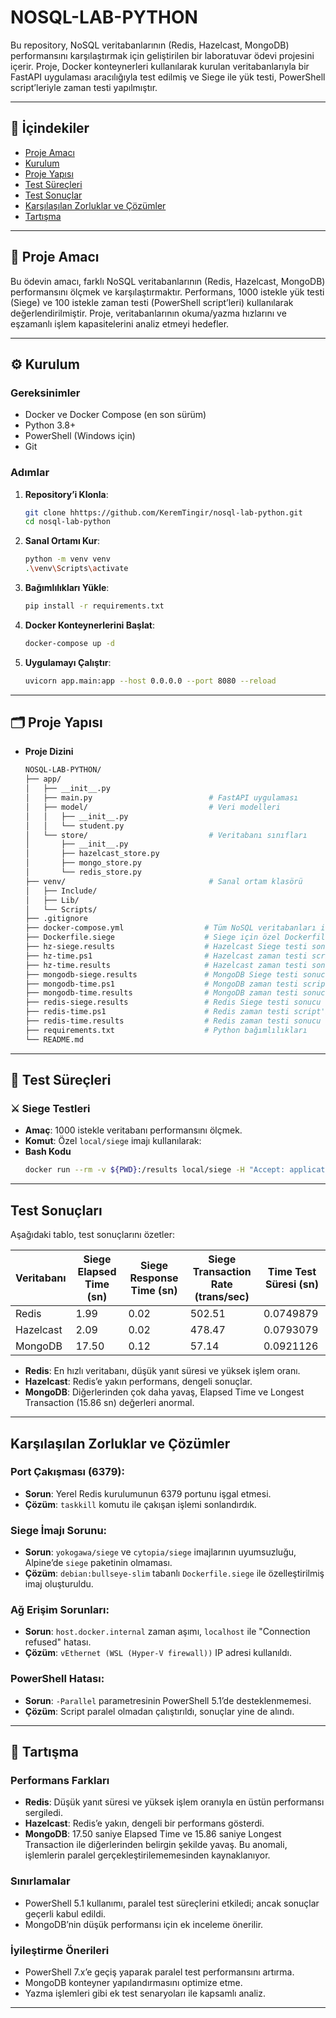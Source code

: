 # NOSQL-LAB-PYTHON

Bu repository, NoSQL veritabanlarının (Redis, Hazelcast, MongoDB) performansını karşılaştırmak için geliştirilen bir laboratuvar ödevi projesini içerir. Proje, Docker konteynerleri kullanılarak kurulan veritabanlarıyla bir FastAPI uygulaması aracılığıyla test edilmiş ve Siege ile yük testi, PowerShell script’leriyle zaman testi yapılmıştır.

---

## 📖 İçindekiler
- [Proje Amacı](#proje-amaci)
- [Kurulum](#kurulum)
- [Proje Yapısı](#proje-yapisi)
- [Test Süreçleri](#test-surecleri)
- [Test Sonuçlar](#test-sonuclar)
- [Karşılaşılan Zorluklar ve Çözümler](#karsilasilan-zorluklar-ve-cozumler)
- [Tartışma](#tartisma)

---

## 📌 Proje Amacı

Bu ödevin amacı, farklı NoSQL veritabanlarının (Redis, Hazelcast, MongoDB) performansını ölçmek ve karşılaştırmaktır. Performans, 1000 istekle yük testi (Siege) ve 100 istekle zaman testi (PowerShell script’leri) kullanılarak değerlendirilmiştir. Proje, veritabanlarının okuma/yazma hızlarını ve eşzamanlı işlem kapasitelerini analiz etmeyi hedefler.

---

## ⚙️ Kurulum

### Gereksinimler
- Docker ve Docker Compose (en son sürüm)
- Python 3.8+
- PowerShell (Windows için)
- Git

### Adımlar

1. **Repository’i Klonla**:
   ```bash
   git clone hhttps://github.com/KeremTingir/nosql-lab-python.git
   cd nosql-lab-python

2. **Sanal Ortamı Kur**:
    ```bash
    python -m venv venv
    .\venv\Scripts\activate

3. **Bağımlılıkları Yükle**:
    ```bash
    pip install -r requirements.txt

4. **Docker Konteynerlerini Başlat**:
    ```bash
    docker-compose up -d

5. **Uygulamayı Çalıştır**:
    ```bash
    uvicorn app.main:app --host 0.0.0.0 --port 8080 --reload

---

## 🗂️ Proje Yapısı

- **Proje Dizini**
    ```bash
    NOSQL-LAB-PYTHON/
    ├── app/
    │   ├── __init__.py
    │   ├── main.py                          # FastAPI uygulaması
    │   ├── model/                           # Veri modelleri
    │   │   ├── __init__.py
    │   │   └── student.py
    │   └── store/                           # Veritabanı sınıfları
    │       ├── __init__.py
    │       ├── hazelcast_store.py
    │       ├── mongo_store.py
    │       └── redis_store.py
    ├── venv/                                # Sanal ortam klasörü
    │   ├── Include/
    │   ├── Lib/
    │   └── Scripts/
    ├── .gitignore
    ├── docker-compose.yml                  # Tüm NoSQL veritabanları için Docker tanımı
    ├── Dockerfile.siege                    # Siege için özel Dockerfile
    ├── hz-siege.results                    # Hazelcast Siege testi sonucu
    ├── hz-time.ps1                         # Hazelcast zaman testi script'i
    ├── hz-time.results                     # Hazelcast zaman testi sonucu
    ├── mongodb-siege.results               # MongoDB Siege testi sonucu
    ├── mongodb-time.ps1                    # MongoDB zaman testi script'i
    ├── mongodb-time.results                # MongoDB zaman testi sonucu
    ├── redis-siege.results                 # Redis Siege testi sonucu
    ├── redis-time.ps1                      # Redis zaman testi script'i
    ├── redis-time.results                  # Redis zaman testi sonucu
    ├── requirements.txt                    # Python bağımlılıkları
    └── README.md

---

## 🧪 Test Süreçleri

### ⚔️ Siege Testleri

- **Amaç**: 1000 istekle veritabanı performansını ölçmek.
- **Komut**: Özel `local/siege` imajı kullanılarak:
- **Bash Kodu**
    ```bash
    docker run --rm -v ${PWD}:/results local/siege -H "Accept: application/json" -c10 -r100 "http://<IP_ADRESI>:8080/nosql-lab-<db>/ogrenci_no=2025000001" > <db>-siege.results

---

## Test Sonuçları

Aşağıdaki tablo, test sonuçlarını özetler:

| Veritabanı | Siege Elapsed Time (sn) | Siege Response Time (sn) | Siege Transaction Rate (trans/sec) | Time Test Süresi (sn) |
|------------|---------------------------|--------------------------|------------------------------------|-----------------------|
| Redis      | 1.99                      | 0.02                     | 502.51                             | 0.0749879             |
| Hazelcast  | 2.09                      | 0.02                     | 478.47                             | 0.0793079             |
| MongoDB    | 17.50                     | 0.12                     | 57.14                              | 0.0921126             |

*   **Redis**: En hızlı veritabanı, düşük yanıt süresi ve yüksek işlem oranı.
*   **Hazelcast**: Redis’e yakın performans, dengeli sonuçlar.
*   **MongoDB**: Diğerlerinden çok daha yavaş, Elapsed Time ve Longest Transaction (15.86 sn) değerleri anormal.

---

## Karşılaşılan Zorluklar ve Çözümler

### Port Çakışması (6379):
*   **Sorun**: Yerel Redis kurulumunun 6379 portunu işgal etmesi.
*   **Çözüm**: `taskkill` komutu ile çakışan işlemi sonlandırdık.

### Siege İmajı Sorunu:
*   **Sorun**: `yokogawa/siege` ve `cytopia/siege` imajlarının uyumsuzluğu, Alpine’de `siege` paketinin olmaması.
*   **Çözüm**: `debian:bullseye-slim` tabanlı `Dockerfile.siege` ile özelleştirilmiş imaj oluşturuldu.

### Ağ Erişim Sorunları:
*   **Sorun**: `host.docker.internal` zaman aşımı, `localhost` ile "Connection refused" hatası.
*   **Çözüm**: `vEthernet (WSL (Hyper-V firewall))` IP adresi kullanıldı.

### PowerShell Hatası:
*   **Sorun**: `-Parallel` parametresinin PowerShell 5.1’de desteklenmemesi.
*   **Çözüm**: Script paralel olmadan çalıştırıldı, sonuçlar yine de alındı.

---

## 💬 Tartışma

### Performans Farkları
- **Redis**: Düşük yanıt süresi ve yüksek işlem oranıyla en üstün performansı sergiledi.
- **Hazelcast**: Redis’e yakın, dengeli bir performans gösterdi.
- **MongoDB**: 17.50 saniye Elapsed Time ve 15.86 saniye Longest Transaction ile diğerlerinden belirgin şekilde yavaş. Bu anomali, işlemlerin paralel gerçekleştirilememesinden kaynaklanıyor.

### Sınırlamalar
- PowerShell 5.1 kullanımı, paralel test süreçlerini etkiledi; ancak sonuçlar geçerli kabul edildi.
- MongoDB’nin düşük performansı için ek inceleme önerilir.

### İyileştirme Önerileri
- PowerShell 7.x’e geçiş yaparak paralel test performansını artırma.
- MongoDB konteyner yapılandırmasını optimize etme.
- Yazma işlemleri gibi ek test senaryoları ile kapsamlı analiz.

---